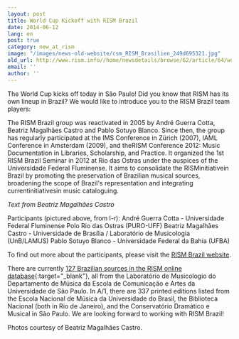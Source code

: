 ```yaml
---
layout: post
title: World Cup Kickoff with RISM Brazil
date: 2014-06-12
lang: en
post: true
category: new_at_rism
image: "/images/news-old-website/csm_RISM_Brasilien_249d695321.jpg"
old_url: http://www.rism.info//home/newsdetails/browse/62/article/64/world-cup-kickoff-with-rism-brazil.html
email: ''
author: ''
---
```


The World Cup kicks off today in São Paulo! Did you know that RISM has its own lineup in Brazil? We would like to introduce you to the RISM Brazil team players:

The RISM Brazil group was reactivated in 2005 by André Guerra Cotta, Beatriz Magalhães Castro and Pablo Sotuyo Blanco. Since then, the group has regularly participated at the IMS Conference in Zürich (2007), IAML Conference in Amsterdam (2009), and theRISM Conference 2012: Music Documentation in Libraries, Scholarship, and Practice. It organized the 1st RISM Brazil Seminar in 2012 at Rio das Ostras under the auspices of the Universidade Federal Fluminense. It aims to consolidate the RISMinitiativein Brazil by promoting the preservation of Brazilian musical sources, broadening the scope of Brazil's representation and integrating currentinitiativesin music cataloguing.

_Text from Beatriz Magalhães Castro_

Participants (pictured above, from l-r):
André Guerra Cotta - Universidade Federal Fluminense Polo Rio das Ostras (PURO-UFF)
Beatriz Magalhães Castro - Universidade de Brasília / Laboratório de Musicologia (UnB/LAMUS)
Pablo Sotuyo Blanco - Universidade Federal da Bahia (UFBA)

To find out more about the participants, please visit the [RISM Brazil website](/workgroups/brazil-universities-of-bahia-brasilia-campinas-minas-gerais/contributors.html).

There are currently [127 Brazilian sources in the RISM online database](https://opac.rism.info/search?View=rism&siglum=BR-*){:target="_blank"}, all from the Laboratório de Musicologio do Departamento de Música da Escola de Comunicação e Artes da Universidade de São Paulo. In A/1, there are 337 printed editions listed from the Escola Nacional de Música da Universidade do Brasil, the Biblioteca Nacional (both in Rio de Janeiro), and the Conservatório Dramático e Musical in São Paulo. We are looking forward to working with RISM Brazil!

Photos courtesy of Beatriz Magalhães Castro.